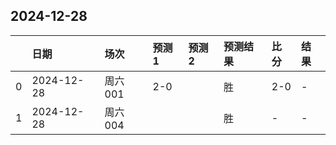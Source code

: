 

## 2024-12-28

|    | 日期       | 场次    | 预测1   | 预测2   | 预测结果   | 比分   | 结果   |
|---:|:-----------|:--------|:--------|:--------|:-----------|:-------|:-------|
|  0 | 2024-12-28 | 周六001 | 2-0     |         | 胜         | 2-0    | -      |
|  1 | 2024-12-28 | 周六004 |         |         | 胜         | -      | -      |


